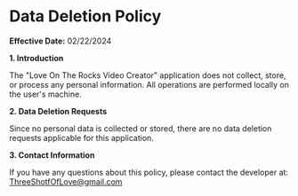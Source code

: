# Data Deletion Policy

**Effective Date:** 02/22/2024

**1. Introduction**

The "Love On The Rocks Video Creator" application does not collect, store, or process any personal information. All operations are performed locally on the user's machine.

**2. Data Deletion Requests**

Since no personal data is collected or stored, there are no data deletion requests applicable for this application.

**3. Contact Information**

If you have any questions about this policy, please contact the developer at: ThreeShotfOfLove@gmail.com

